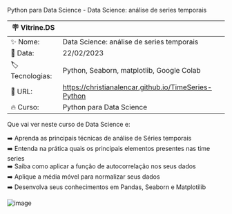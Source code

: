 Python para Data Science - Data Science: análise de series temporais


| :placard: Vitrine.DS |     |
| -------------  | --- |
| :sparkles: Nome:       | Data Science: análise de series temporais
| :date: Data:    | 22/02/2023
| :label: Tecnologias:| Python, Seaborn, matplotlib, Google Colab
| :rocket: URL:        | https://christianalencar.github.io/TimeSeries-Python
| :fire: Curso:    | Python para Data Science


Que vai ver neste curso de Data Science e:

:arrow_right: Aprenda as principais técnicas de análise de Séries temporais <br>
:arrow_right: Entenda na prática quais os principais elementos presentes nas time series <br>
:arrow_right: Saiba como aplicar a função de autocorrelação nos seus dados <br>
:arrow_right: Aplique a média móvel para normalizar seus dados <br>
:arrow_right: Desenvolva seus conhecimentos em Pandas, Seaborn e Matplotilib <br>

![image](https://user-images.githubusercontent.com/100319396/220792904-d2e9fbac-27c5-48df-8986-b58ea239e371.png)

